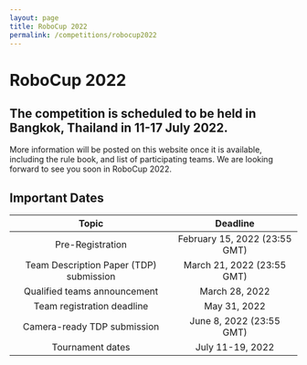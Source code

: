 ```yaml
---
layout: page
title: RoboCup 2022
permalink: /competitions/robocup2022
---
```


# RoboCup 2022
## The competition is scheduled to be held in Bangkok, Thailand in 11-17 July 2022.
More information will be posted on this website once it is available, including the rule book, and list of participating teams. We are looking forward to see you soon in RoboCup 2022.

## Important Dates

| Topic                                    | Deadline               |
|:---------------------------:             | :------------:          | 
|Pre-Registration            | February 15, 2022 (23:55 GMT)        |   
|Team Description Paper (TDP) submission   |March 21, 2022 (23:55 GMT)         | 
|Qualified teams announcement   |March 28, 2022         | 
|Team registration deadline	             |May 31, 2022      | 
|Camera-ready TDP submission	             | June 8, 2022 (23:55 GMT)      | 
|Tournament dates                         | July 11-19, 2022        |   
